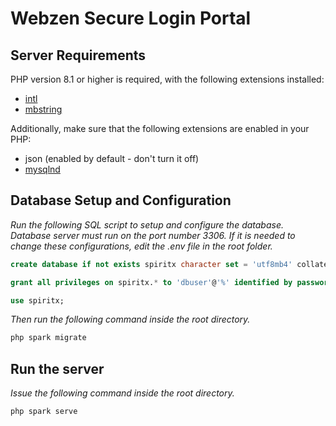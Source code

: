 # Webzen Secure Login Portal

## Server Requirements

PHP version 8.1 or higher is required, with the following extensions installed:

- [intl](http://php.net/manual/en/intl.requirements.php)
- [mbstring](http://php.net/manual/en/mbstring.installation.php)

Additionally, make sure that the following extensions are enabled in your PHP:

- json (enabled by default - don't turn it off)
- [mysqlnd](http://php.net/manual/en/mysqlnd.install.php)


## Database Setup and Configuration

*Run the following SQL script to setup and configure the database. Database server must run on the port number 3306.*
*If it is needed to change these configurations, edit the .env file in the root folder.*

```sql
create database if not exists spiritx character set = 'utf8mb4' collate = 'utf8mb4_general_ci';

grant all privileges on spiritx.* to 'dbuser'@'%' identified by password '*B0155F6F58E532260B9D1FEA278B5872D90431EE';

use spiritx;
```

*Then run the following command inside the root directory.*

```sh
php spark migrate
```

## Run the server

*Issue the following command inside the root directory.*

```sh
php spark serve
```
